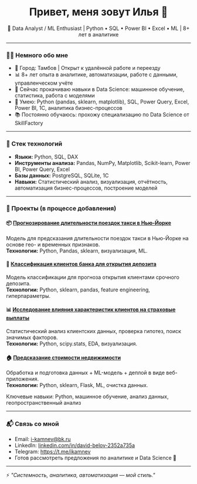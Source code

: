 <h1 align="center">Привет, меня зовут Илья 👋</h1>

<p align="center">
  🎯 Data Analyst / ML Enthusiast | Python • SQL • Power BI • Excel • ML | 8+ лет в аналитике
</p>

---

### 👨‍💻 Немного обо мне

- 📍 Город: Тамбов | Открыт к удалённой работе и переезду
- 📊 8+ лет опыта в аналитике, автоматизации, работе с данными, управленческом учёте
- 🧠 Сейчас прокачиваю навыки в Data Science: машинное обучение, статистика, работа с моделями
- 🔧 Умею: Python (pandas, sklearn, matplotlib), SQL, Power Query, Excel, Power BI, 1C, аналитика бизнес-процессов
- 📚 Постоянно обучаюсь: прохожу специализацию по Data Science от SkillFactory

---

### 🧰 Стек технологий

- **Языки:** Python, SQL, DAX
- **Инструменты анализа:** Pandas, NumPy, Matplotlib, Scikit-learn, Power BI, Power Query, Excel
- **Базы данных:** PostgreSQL, SQLite, 1C
- **Навыки:** Статистический анализ, визуализация, отчётность, автоматизация бизнес-процессов, построение моделей

---

### 🚀 Проекты (в процессе добавления)

#### 📦 [Прогнозирование длительности поездок такси в Нью-Йорке](https://github.com/exelero565/Project_5)
Модель для предсказания длительности поездок такси в Нью-Йорке на основе гео- и временных признаков.  
**Технологии:** Python, Pandas, sklearn, визуализация, ML.

#### 🏦 [Классификация клиентов банка для открытия депозита](https://github.com/exelero565/Project_4_ML)
Модель классификации для прогноза открытия клиентами срочного депозита.  
**Технологии:** Python, sklearn, pandas, feature engineering, гиперпараметры.

#### 📊 [Исследование влияния характеристик клиентов на страховые выплаты](https://github.com/exelero565/Project_3)
Статистический анализ клиентских данных, проверка гипотез, поиск значимых факторов.  
**Технологии:** Python, scipy.stats, EDA, визуализация.

#### 🏠 [Предсказание стоимости недвижимости](https://github.com/exelero565/Project)
Обработка и подготовка данных + ML-модель + деплой в виде веб-приложения.  
**Технологии:** Python, sklearn, Flask, ML, очистка данных.

Ключевые навыки: Python, машинное обучение, анализ данных, геопространственный анализ

---

### 📬 Связь со мной

- Email: i-kamnev@bk.ru  
- LinkedIn: [linkedin.com/in/david-belov-2352a735a](https://www.linkedin.com/in/david-belov-2352a735a/)
- Telegram: https://t.me/ikamnev
- Готов рассмотреть предложения по аналитике и Data Science 🚀

---

⚡ *"Системность, аналитика, автоматизация — мой стиль."*
